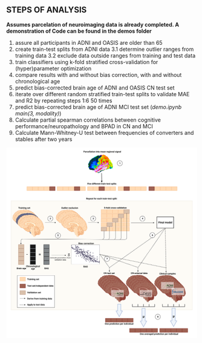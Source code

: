 ## **STEPS OF ANALYSIS**
**Assumes parcelation of neuroimaging data is already completed. A demonstration of Code can be found in the demos folder**
1. assure all participants in ADNI and OASIS are older than 65
2. create train-test splits from ADNI data
3.1 determine outlier ranges from training data
3.2 exclude data outside ranges from training and test data
4. train classifiers using k-fold stratified cross-validation for (hyper)parameter optimization
5. compare results with and without bias correction, with and without chronological age
6. predict bias-corrected brain age of ADNI and OASIS CN test set
7. iterate over different random stratified train-test splits to validate MAE and R2 by repeating steps 1:6 50 times
8. predict bias-corrected brain age of ADNI MCI test set (*demo.ipynb main(3, modality)*)
9. Calculate partial spearman correlations between cognitive performance/neuropathology and BPAD in CN and MCI
10. Calculate Mann-Whitney-U test between frequencies of converters and stables after two years

![Pipeline](/graphics/pipeline_of_analysis.png "Nested cross-validation procedure for brain age prediction")

